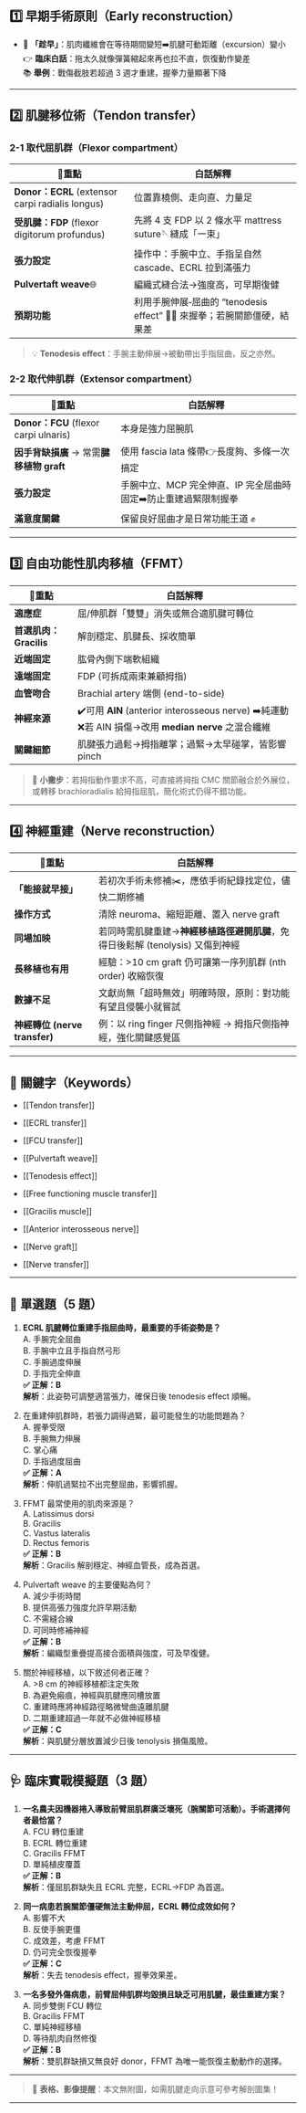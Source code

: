 
## 1️⃣ 早期手術原則（Early reconstruction）

- 🔑 **「趁早」**：肌肉纖維會在等待期間變短➡️肌腱可動距離（excursion）變小  
    👉 **臨床白話**：拖太久就像彈簧縮起來再也拉不直，恢復動作變差  
    📚 **舉例**：戰傷截肢若超過 3 週才重建，握拳力量顯著下降
    

---

## 2️⃣ 肌腱移位術（Tendon transfer）

### 2-1 取代屈肌群（Flexor compartment）

| 🔑重點                                            | 白話解釋                                              |
| ----------------------------------------------- | ------------------------------------------------- |
| **Donor：ECRL** (extensor carpi radialis longus) | 位置靠橈側、走向直、力量足                                     |
| **受肌腱：FDP** (flexor digitorum profundus)        | 先將 4 支 FDP 以 2 條水平 mattress suture🪡縫成「一束」        |
| **張力設定**                                        | 操作中：手腕中立、手指呈自然 cascade、ECRL 拉到滿張力                 |
| **Pulvertaft weave**🌐                          | 編織式縫合法→強度高，可早期復健                                  |
| **預期功能**                                        | 利用手腕伸展‐屈曲的 “tenodesis effect” 🤜🤛 來握拳；若腕關節僵硬，結果差 |

> 💡 **Tenodesis effect**：手腕主動伸展→被動帶出手指屈曲，反之亦然。

### 2-2 取代伸肌群（Extensor compartment）

|🔑重點|白話解釋|
|---|---|
|**Donor：FCU** (flexor carpi ulnaris)|本身是強力屈腕肌|
|**因手背缺損廣** → 常需**腱移植物 graft**|使用 fascia lata 條帶👉長度夠、多條一次搞定|
|**張力設定**|手腕中立、MCP 完全伸直、IP 完全屈曲時固定➡️防止重建過緊限制握拳|
|**滿意度關鍵**|保留良好屈曲才是日常功能王道 ✊|

---

## 3️⃣ 自由功能性肌肉移植（FFMT）

|🔑重點|白話解釋|
|---|---|
|**適應症**|屈/伸肌群「雙雙」消失或無合適肌腱可轉位|
|**首選肌肉：Gracilis**|解剖穩定、肌腱長、採收簡單|
|**近端固定**|肱骨內側下端軟組織|
|**遠端固定**|FDP (可拆成兩束兼顧拇指)|
|**血管吻合**|Brachial artery 端側 (end-to-side)|
|**神經來源**|✔️可用 **AIN** (anterior interosseous nerve) ➡️純運動❌若 AIN 損傷→改用 **median nerve** 之混合纖維|
|**關鍵細節**|肌腱張力過鬆→拇指離掌；過緊→太早碰掌，皆影響 pinch|

> 🤔 **小撇步**：若拇指動作要求不高，可直接將拇指 CMC 關節融合於外展位，或轉移 brachioradialis 給拇指屈肌，簡化術式仍得不錯功能。

---

## 4️⃣ 神經重建（Nerve reconstruction）

|🔑重點|白話解釋|
|---|---|
|**「能接就早接」**|若初次手術未修補✂️，應依手術紀錄找定位，儘快二期修補|
|**操作方式**|清除 neuroma、縮短距離、置入 nerve graft|
|**同場加映**|若同時需肌腱重建→**神經移植路徑避開肌腱**，免得日後鬆解 (tenolysis) 又傷到神經|
|**長移植也有用**|經驗：>10 cm graft 仍可讓第一序列肌群 (nth order) 收縮恢復|
|**數據不足**|文獻尚無「超時無效」明確時限，原則：對功能有望且侵襲小就嘗試|
|**神經轉位 (nerve transfer)**|例：以 ring finger 尺側指神經 → 拇指尺側指神經，強化關鍵感覺區|

---

## 🧠 關鍵字（Keywords）

- [[Tendon transfer]]
    
- [[ECRL transfer]]
    
- [[FCU transfer]]
    
- [[Pulvertaft weave]]
    
- [[Tenodesis effect]]
    
- [[Free functioning muscle transfer]]
    
- [[Gracilis muscle]]
    
- [[Anterior interosseous nerve]]
    
- [[Nerve graft]]
    
- [[Nerve transfer]]
    

---

## 📘 單選題（5 題）

1. **ECRL 肌腱轉位重建手指屈曲時，最重要的手術姿勢是？**  
    A. 手腕完全屈曲  
    B. 手腕中立且手指自然弓形  
    C. 手腕過度伸展  
    D. 手指完全伸直  
    **✅ 正解：B**  
    **解析**：此姿勢可調整適當張力，確保日後 tenodesis effect 順暢。
    
2. 在重建伸肌群時，若張力調得過緊，最可能發生的功能問題為？  
    A. 握拳受限  
    B. 手腕無力伸展  
    C. 掌心痛  
    D. 手指過度屈曲  
    **✅ 正解：A**  
    **解析**：伸肌過緊拉不出完整屈曲，影響抓握。
    
3. FFMT 最常使用的肌肉來源是？  
    A. Latissimus dorsi  
    B. Gracilis  
    C. Vastus lateralis  
    D. Rectus femoris  
    **✅ 正解：B**  
    **解析**：Gracilis 解剖穩定、神經血管長，成為首選。
    
4. Pulvertaft weave 的主要優點為何？  
    A. 減少手術時間  
    B. 提供高張力強度允許早期活動  
    C. 不需縫合線  
    D. 可同時修補神經  
    **✅ 正解：B**  
    **解析**：編織型重疊提高接合面積與強度，可及早復健。
    
5. 關於神經移植，以下敘述何者正確？  
    A. >8 cm 的神經移植都注定失敗  
    B. 為避免瘢痕，神經與肌腱應同槽放置  
    C. 重建時應將神經路徑略微彎曲遠離肌腱  
    D. 二期重建超過一年就不必做神經移植  
    **✅ 正解：C**  
    **解析**：與肌腱分層放置減少日後 tenolysis 損傷風險。
    

---

## 🩺 臨床實戰模擬題（3 題）

1. **一名農夫因機器捲入導致前臂屈肌群廣泛壞死（腕關節可活動）。手術選擇何者最恰當？**  
    A. FCU 轉位重建  
    B. ECRL 轉位重建  
    C. Gracilis FFMT  
    D. 單純植皮覆蓋  
    **✅ 正解：B**  
    **解析**：僅屈肌群缺失且 ECRL 完整，ECRL→FDP 為首選。
    
2. **同一病患若腕關節僵硬無法主動伸屈，ECRL 轉位成效如何？**  
    A. 影響不大  
    B. 反使手腕更僵  
    C. 成效差，考慮 FFMT  
    D. 仍可完全恢復握拳  
    **✅ 正解：C**  
    **解析**：失去 tenodesis effect，握拳效果差。
    
3. **一名多發外傷病患，前臂屈伸肌群均毀損且缺乏可用肌腱，最佳重建方案？**  
    A. 同步雙側 FCU 轉位  
    B. Gracilis FFMT  
    C. 單純神經移植  
    D. 等待肌肉自然修復  
    **✅ 正解：B**  
    **解析**：雙肌群缺損又無良好 donor，FFMT 為唯一能恢復主動動作的選擇。
    

---

> 📸 **表格、影像提醒**：本文無附圖，如需肌腱走向示意可參考解剖圖集！

---